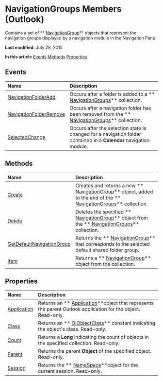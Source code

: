
# NavigationGroups Members (Outlook)
Contains a set of  ** [NavigationGroup](a96eb2b1-af1f-71b2-6a0b-dcb5078beb1f.md)** objects that represent the navigation groups displayed by a navigation module in the Navigation Pane.

 **Last modified:** July 28, 2015

 **In this article**
 [Events](#sectionSection0)
 [Methods](#sectionSection1)
 [Properties](#sectionSection2)


## Events
<a name="sectionSection0"> </a>



|**Name**|**Description**|
|:-----|:-----|
| [NavigationFolderAdd](b290941c-794d-0c95-ed63-ea8db3be553e.md)|Occurs after a folder is added to a  ** [NavigationGroups](07206203-36a9-7467-3a89-24fa2a7c2b1f.md)** collection.|
| [NavigationFolderRemove](1ea9f463-2ddd-32ef-31d6-e6257b9b34cf.md)|Occurs after a navigation folder has been removed from the  ** [NavigationGroups](07206203-36a9-7467-3a89-24fa2a7c2b1f.md)** collection.|
| [SelectedChange](eb55ed92-1925-9aaa-8fd6-9280cfc8aa47.md)|Occurs after the selection state is changed for a navigation folder contained in a  **Calendar** navigation module.|

## Methods
<a name="sectionSection1"> </a>



|**Name**|**Description**|
|:-----|:-----|
| [Create](5f2bdcfc-4748-4170-7214-bcadc9e3dc36.md)|Creates and returns a new  ** [NavigationGroup](a96eb2b1-af1f-71b2-6a0b-dcb5078beb1f.md)** object, added to the end of the ** [NavigationGroups](07206203-36a9-7467-3a89-24fa2a7c2b1f.md)** collection.|
| [Delete](b5bb08c4-9cf1-4ed7-9522-0096f1016e5b.md)|Deletes the specified  ** [NavigationGroup](a96eb2b1-af1f-71b2-6a0b-dcb5078beb1f.md)** object from the ** [NavigationGroups](07206203-36a9-7467-3a89-24fa2a7c2b1f.md)** collection.|
| [GetDefaultNavigationGroup](accdd554-1aa1-b254-7489-67673b889757.md)|Returns the  ** [NavigationGroup](a96eb2b1-af1f-71b2-6a0b-dcb5078beb1f.md)** that corresponds to the selected default shared folder group.|
| [Item](a6521179-fa65-b5af-629a-458a852a29b4.md)|Returns a  ** [NavigationGroup](a96eb2b1-af1f-71b2-6a0b-dcb5078beb1f.md)** object from the collection.|

## Properties
<a name="sectionSection2"> </a>



|**Name**|**Description**|
|:-----|:-----|
| [Application](825f8cef-44de-9ad8-77f2-fe7427cfae4c.md)|Returns an  ** [Application](797003e7-ecd1-eccb-eaaf-32d6ddde8348.md)**object that represents the parent Outlook application for the object. Read-only.|
| [Class](60c7c866-20c7-5156-c43a-92b7a1c72818.md)|Returns an  ** [OlObjectClass](33d724b3-df3c-2a7f-a80f-93b66d96f588.md)** constant indicating the object's class. Read-only.|
| [Count](6ce1885f-4269-0db6-5f99-00c8126fd52e.md)|Returns a  **Long** indicating the count of objects in the specified collection. Read-only.|
| [Parent](cdd6352d-4515-3a26-0fd9-47be324fcf0e.md)|Returns the parent  **Object** of the specified object. Read-only.|
| [Session](b742bee6-7067-8168-ebd9-2823da65dd0f.md)|Returns the  ** [NameSpace](f0dcaa19-07f5-5d42-a3bf-2e42b7885644.md)**object for the current session. Read-only.|
